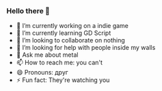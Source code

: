 ### Hello there 👋

- 🔭 I’m currently working on a indie game
- 🌱 I’m currently learning GD Script
- 👯 I’m looking to collaborate on nothing
- 🤔 I’m looking for help with people inside my walls
- 💬 Ask me about metal
- 📫 How to reach me: you can't
- 😄 Pronouns: друг
- ⚡ Fun fact: They're watching you
